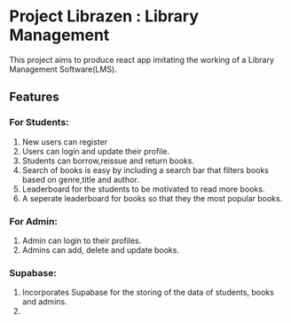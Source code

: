 # Project Librazen : Library Management

This project aims to produce react app imitating the working of a Library Management Software(LMS).

## Features

### For Students:

1. New users can register
2. Users can login and update their profile.
3. Students can borrow,reissue and return books.
4. Search of books is easy by including a search bar that filters books based on genre,title and author.
5. Leaderboard for the students to be motivated to read more books.
6. A seperate leaderboard for books so that they the most popular books.

### For Admin:

1. Admin can login to their profiles.
2. Admins can add, delete and update books.

### Supabase:

1. Incorporates Supabase for the storing of the data of students, books and admins.
2.
